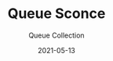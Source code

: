 ---
subtitle: "Queue Collection"
image_secondary: "img/1c5819186159a8c36ce1220742142f5a7b237764-2400x1200.png"
description: "Queue%20is%20a%20linear%20LED%20pendant%20and%20sconce%20system%20with%20limitless%20potential%2C%20designed%20for%20flexible%20installation%20and%20an%20inviting%20presence.%20Originally%20conceived%20as%20an%20answer%20to%20the%20monotony%20of%20workplace%20systems%2C%20Queue%20exudes%20a%20welcoming%20light%20and%20rich%20beauty%20in%20the%20subtle%2C%20rounded%20facets%20of%20its%20surface."
category: "Sconces"
designer: "Rbw"
tags: 
  - "Sconces"
title: "Queue Sconce"
href: "https://rbw.com/products/queue-sconce/24-pcxx-27-277_tr_din"
image_primary: "img/QS_default.jpg"
manufacturer: "Rich Brilliant Willing"
slug: "/manufacturers/rbw/sconces/rbw-queue-sconce"
date: "2021-05-13"
---